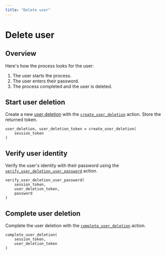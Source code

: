 ```yaml
---
title: "Delete user"
---
```


# Delete user

## Overview

Here's how the process looks for the user:

1. The user starts the process.
2. The user enters their password.
3. The process completed and the user is deleted.

## Start user deletion

Create a new [user deletion](/concepts/user-deletions) with the [`create_user_deletion`](/references/faroe-server-actions/actions/create_user_deletion) action. Store the returned token.

```
user_deletion, user_deletion_token = create_user_deletion(
    session_token
)
```

## Verify user identity

Verify the user's identity with their password using the [`verify_user_deletion_user_password`](/references/faroe-server-actions/actions/verify_user_deletion_user_password) action.

```
verify_user_deletion_user_password(
    session_token,
    user_deletion_token,
    password
)
```

## Complete user deletion

Complete the user deletion with the [`complete_user_deletion`](/references/faroe-server-actions/actions/complete_user_deletion) action.

```
complete_user_deletion(
    session_token,
    user_deletion_token
)
```
